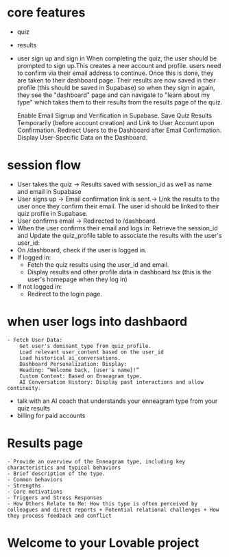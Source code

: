 # core features

- quiz
- results
- user sign up and sign in
    When completing the quiz, the user should be prompted to sign up.This creates a new account and profile. 
    users need to confirm via their email address to continue. Once this is done, they are taken to their dashboard page.
    Their results are now saved in their profile (this should be saved in Supabase) so when they sign in again, they see the "dashboard" page and can navigate to "learn about my type" which takes them to their results from the results page of the quiz.
    
    Enable Email Signup and Verification in Supabase.
    Save Quiz Results Temporarily (before account creation) and Link to User Account upon Confirmation.
    Redirect Users to the Dashboard after Email Confirmation.
    Display User-Specific Data on the Dashboard.

# session flow
- User takes the quiz → Results saved with session_id as well as name and email in Supabase
- User signs up → Email confirmation link is sent.-> Link the results to the user once they confirm their email. The user id should be linked to their quiz profile in Supabase.
- User confirms email → Redirected to /dashboard. 
- When the user confirms their email and logs in:
Retrieve the session_id and Update the quiz_profile table to associate the results with the user's user_id:
- On /dashboard, check if the user is logged in.
- If logged in:
    - Fetch the quiz results using the user_id and email. 
    - Display results and other profile data in dashboard.tsx (this is the user's homepage when they log in)
- If not logged in:
    - Redirect to the login page.

# when user logs into dashbaord
    - Fetch User Data:
        Get user's dominant_type from quiz_profile.
        Load relevant user_content based on the user_id
        Load historical ai_conversations.
        Dashboard Personalization: Display:
        Heading: “Welcome back, [user's name]!”
        Custom Content: Based on Enneagram type.
        AI Conversation History: Display past interactions and allow continuity.


- talk with an AI coach that understands your enneagram type from your quiz results
- billing for paid accounts 


# Results page
    - Provide an overview of the Enneagram type, including key characteristics and typical behaviors
    - Brief description of the type.
    - Common behaviors
    - Strengths
    - Core motivations
    - Triggers and Stress Responses
    - How Others Relate to Me: How this type is often perceived by colleagues and direct reports + Potential relational challenges + How they process feedback and conflict


# Welcome to your Lovable project
